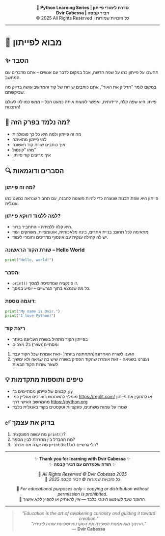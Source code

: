 <!-- DC_HEADER_START -->
<div align="center">

🐍 **Python Learning Series | סדרת לימודי פייתון**  
**Dvir Cabessa | דביר קבסה**  
© 2025 All Rights Reserved | כל הזכויות שמורות

</div>

---
<!-- DC_HEADER_END -->

# 📘 מבוא לפייתון

## ✨ הסבר
תחשבו על פייתון כמו על שפה חדשה, אבל במקום לדבר עם אנשים – אתם מדברים עם המחשב.

במקום לומר "תדליק את האור", אתם כותבים שורות של קוד והמחשב עושה בדיוק מה שביקשתם.  

פייתון היא שפה קלה, ידידותית, ואפשר לעשות איתה כמעט הכל – ממש כמו לגו לעולם התכנות!

## 🧠 מה נלמד בפרק הזה?
- מה זה פייתון ולמה היא כל כך פופולרית  
- למי פייתון מתאימה  
- איך כותבים שורת קוד ראשונה  
- מהו "קונסול"  
- איך מריצים קוד פייתון  

## 🔍 הסברים ודוגמאות

### מה זה פייתון?
פייתון היא שפת תכנות שנוצרה כדי להיות פשוטה להבנה, עם תחביר שנראה כמעט כמו אנגלית.

### למה ללמוד דווקא פייתון?
- היא קלה ללמידה – התחביר ברור.  
- מתאימה לכל תחום: בניית אתרים, בינה מלאכותית, אוטומציות, משחקים ועוד.  
- יש לה קהילה ענקית עם אינסוף מדריכים וחומרי לימוד.

### שורת הקוד הראשונה – Hello World
```python
print("Hello, world!")
```

### הסבר:
- `print()` זו פונקציה שמדפיסה למסך.  
- כל מה שנמצא בתוך הגרשיים – יופיע במסך.  

### דוגמה נוספת:
```python
print("My name is Dvir.")
print("I love Python!")
```

### ריצת קוד
- בפייתון הקוד מתחיל בשורה העליונה ביותר
- ומסתיים(נעצר) ב2 מצבים
1. הגענו לשורה האחרונה(התחתונה ביותר( -זאת אומרת שכל הקוד עבד
2. נעצרנו בשגיאה - זאת אומרת שהקוד הפסיק בשורה שיש בה שגיאה ולא ימשיך לשאר שורות הקוד הבאות

## 💡 טיפים ותוספות מתקדמות
- קבצים של פייתון מסתיימים ב־`.py`  
- מומלץ להשתמש בעורכים אונליין כמו https://replit.com/ או להתקין את פייתון מהמחשב האישי דרך https://python.org  
- שמרו על שמות משתנים, פונקציות וטקסטים בקוד באנגלית בלבד

## ✅ בדוק את עצמך
1. מה עושה הפונקציה `print()`?  
2. מה ההבדל בין מחרוזת לבין מספר?  
3. מה יקרה אם תכתבו `print(Hello)` בלי גרשיים?

<!-- DC_FOOTER_START -->
---

<div align="center">

✨ **Thank you for learning with Dvir Cabessa** ✨  
✨ **תודה שלמדתם עם דביר קבסה** ✨  

📘 *All Rights Reserved © Dvir Cabessa 2025*  
📘 *כל הזכויות שמורות © דביר קבסה 2025*  

🔗 *For educational purposes only – copying or distribution without permission is prohibited.*  
🔗 *החומר נועד לשימוש חינוכי בלבד — אין להעתיק או להפיץ ללא אישור.*

---

> _"Education is the art of awakening curiosity and guiding it toward creation."_  
> _"החינוך הוא אמנות המעירה את הסקרנות ומכוונת אותה ליצירה."_  
> — **Dvir Cabessa**

</div>
<!-- DC_FOOTER_END -->

